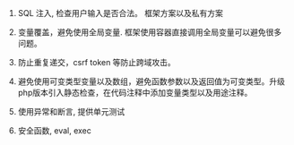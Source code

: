 
1. SQL 注入, 检查用户输入是否合法。 框架方案以及私有方案

2. 变量覆盖，避免使用全局变量. 框架使用容器直接调用全局变量可以避免很多问题。

3. 防止重复递交，csrf token 等防止跨域攻击。

4. 避免使用可变类型变量以及数组，避免函数参数以及返回值为可变类型。升级php版本引入静态检查，在代码注释中添加变量类型以及用途注释。

5. 使用异常和断言, 提供单元测试

7. 安全函数, eval, exec

